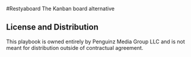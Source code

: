 #Restyaboard
The Kanban board alternative
## License and Distribution
This playbook is owned entirely by Penguinz Media Group LLC and is not meant for distribution outside of contractual agreement.